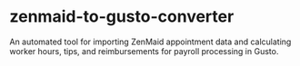 # zenmaid-to-gusto-converter
An automated tool for importing ZenMaid appointment data and calculating worker hours, tips, and reimbursements for payroll processing in Gusto.
